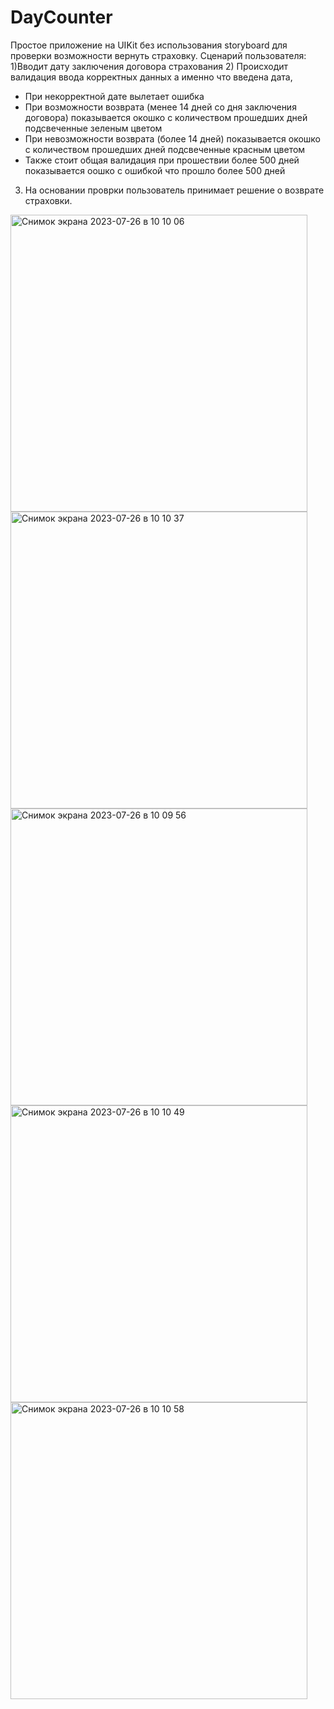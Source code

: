 # DayCounter
Простое приложение на UIKit без использования storyboard для проверки возможности вернуть страховку. 
Сценарий пользователя:
1)Вводит дату заключения договора страхования
2) Происходит валидация ввода корректных данных а именно что введена дата, 
- При некорректной дате вылетает ошибка
- При возможности возврата (менее 14 дней со дня заключения договора) показывается окошко с количеством прошедших дней подсвеченные зеленым цветом
- При невозможности возврата (более 14 дней) показывается окошко с количеством прошедших дней подсвеченные красным цветом
- Также стоит общая валидация при прошествии более 500 дней показывается оошко с ошибкой что прошло более 500 дней
3) На основании проврки пользователь принимает решение о возврате страховки.
<img width="475" alt="Снимок экрана 2023-07-26 в 10 10 06" src="https://github.com/Deminka/DayCounter/assets/69207847/47dbc70d-5dd7-43a8-9f33-f4fe2f0ef08a">
<img width="475" alt="Снимок экрана 2023-07-26 в 10 10 37" src="https://github.com/Deminka/DayCounter/assets/69207847/0f6ee7f5-e409-4d23-b486-e3de229bb1d5">
<img width="475" alt="Снимок экрана 2023-07-26 в 10 09 56" src="https://github.com/Deminka/DayCounter/assets/69207847/6412c146-3e60-4fb5-af9a-6b0db9040e1b">
<img width="475" alt="Снимок экрана 2023-07-26 в 10 10 49" src="https://github.com/Deminka/DayCounter/assets/69207847/6f0a81a1-27c9-4009-a8f1-712624ca04a2">
<img width="475" alt="Снимок экрана 2023-07-26 в 10 10 58" src="https://github.com/Deminka/DayCounter/assets/69207847/be675b0a-1235-43ee-b66f-5c96c6b69161">
